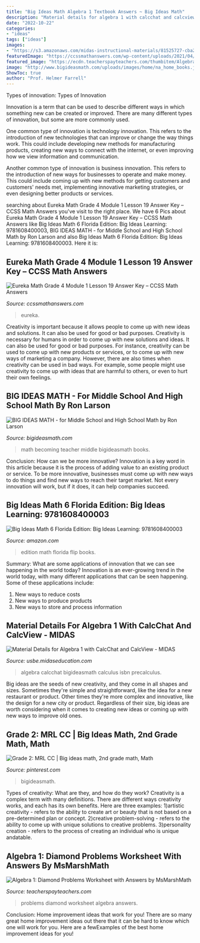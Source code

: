 ```yaml
---
title: "Big Ideas Math Algebra 1 Textbook Answers ~ Big Ideas Math"
description: "Material details for algebra 1 with calcchat and calcview"
date: "2022-10-22"
categories:
- "ideas"
tags: ["ideas"]
images:
- "https://s3.amazonaws.com/midas-instructional-materials/81525727-cba2-47bd-8fb3-e9d168e3101c/Algebra1.jpg"
featuredImage: "https://ccssmathanswers.com/wp-content/uploads/2021/04/Engage-NY-Eureka-Math-4th-Grade-Module-1-Lesson-19-Answer-Key-Eureka-Math-Grade-4-Module-1-Lesson-19-Homework-Answer-Key-Question-1-768x474.jpg"
featured_image: "https://ecdn.teacherspayteachers.com/thumbitem/Algebra-1-Diamond-Problems-Worksheet-with-Answers-013078700-1378069538-1500873681/original-855700-1.jpg"
image: "http://www.bigideasmath.com/uploads/images/home/na_home_books.jpg"
ShowToc: true
author: "Prof. Helmer Farrell"
---
```



Types of innovation:
Types of Innovation

Innovation is a term that can be used to describe different ways in which something new can be created or improved. There are many different types of innovation, but some are more commonly used.

One common type of innovation is technology innovation. This refers to the introduction of new technologies that can improve or change the way things work. This could include developing new methods for manufacturing products, creating new ways to connect with the internet, or even improving how we view information and communication.

Another common type of innovation is business innovation. This refers to the introduction of new ways for businesses to operate and make money. This could include coming up with new methods for getting customers and customers' needs met, implementing innovative marketing strategies, or even designing better products or services.

	

		
searching about Eureka Math Grade 4 Module 1 Lesson 19 Answer Key – CCSS Math Answers you've visit to the right place. We have 6 Pics about Eureka Math Grade 4 Module 1 Lesson 19 Answer Key – CCSS Math Answers like Big Ideas Math 6 Florida Edition: Big Ideas Learning: 9781608400003, BIG IDEAS MATH - for Middle School and High School Math by Ron Larson and also Big Ideas Math 6 Florida Edition: Big Ideas Learning: 9781608400003. Here it is:
		
    
## Eureka Math Grade 4 Module 1 Lesson 19 Answer Key – CCSS Math Answers

<img loading=lazy src="https://ccssmathanswers.com/wp-content/uploads/2021/04/Engage-NY-Eureka-Math-4th-Grade-Module-1-Lesson-19-Answer-Key-Eureka-Math-Grade-4-Module-1-Lesson-19-Homework-Answer-Key-Question-1-768x474.jpg" onerror="this.onerror=null;this.src='https://tse3.mm.bing.net/th?id=OIP.k6kj73xksXcqFIOGFmasCwHaEk&amp;pid=15.1';" alt="Eureka Math Grade 4 Module 1 Lesson 19 Answer Key – CCSS Math Answers">

_Source: ccssmathanswers.com_

>eureka. 

	

Creativity is important because it allows people to come up with new ideas and solutions. It can also be used for good or bad purposes.
Creativity is necessary for humans in order to come up with new solutions and ideas. It can also be used for good or bad purposes. For instance, creativity can be used to come up with new products or services, or to come up with new ways of marketing a company. However, there are also times when creativity can be used in bad ways. For example, some people might use creativity to come up with ideas that are harmful to others, or even to hurt their own feelings.

    
## BIG IDEAS MATH - For Middle School And High School Math By Ron Larson

<img loading=lazy src="http://www.bigideasmath.com/uploads/images/home/na_home_books.jpg" onerror="this.onerror=null;this.src='https://tse3.mm.bing.net/th?id=OIP.ByjP8Cjj5tgLIJV7xcGyfgHaEJ&amp;pid=15.1';" alt="BIG IDEAS MATH - for Middle School and High School Math by Ron Larson">

_Source: bigideasmath.com_

>math becoming teacher middle bigideasmath books. 

	

Conclusion: How can we be more innovative?
Innovation is a key word in this article because it is the process of adding value to an existing product or service. To be more innovative, businesses must come up with new ways to do things and find new ways to reach their target market. Not every innovation will work, but if it does, it can help companies succeed.

    
## Big Ideas Math 6 Florida Edition: Big Ideas Learning: 9781608400003

<img loading=lazy src="http://ecx.images-amazon.com/images/I/51yZwOJ4csL._SL500_SY344_BO1,204,203,200_.jpg" onerror="this.onerror=null;this.src='https://tse1.mm.bing.net/th?id=OIP.ByfN-4vOM5nTl7qliCEvrwAAAA&amp;pid=15.1';" alt="Big Ideas Math 6 Florida Edition: Big Ideas Learning: 9781608400003">

_Source: amazon.com_

>edition math florida flip books. 

	

Summary: What are some applications of innovation that we can see happening in the world today?
Innovation is an ever-growing trend in the world today, with many different applications that can be seen happening. Some of these applications include: 
1. New ways to reduce costs 
2. New ways to produce products 
3. New ways to store and process information 

    
## Material Details For Algebra 1 With CalcChat And CalcView - MIDAS

<img loading=lazy src="https://s3.amazonaws.com/midas-instructional-materials/81525727-cba2-47bd-8fb3-e9d168e3101c/Algebra1.jpg" onerror="this.onerror=null;this.src='https://tse2.mm.bing.net/th?id=OIP.C4qdb4Zk-cLsyH9XHQwLHwHaKI&amp;pid=15.1';" alt="Material Details for Algebra 1 with CalcChat and CalcView - MIDAS">

_Source: usbe.midaseducation.com_

>algebra calcchat bigideasmath calculus isbn precalculus. 

	

Big ideas are the seeds of new creativity, and they come in all shapes and sizes. Sometimes they're simple and straightforward, like the idea for a new restaurant or product. Other times they're more complex and innovative, like the design for a new city or product. Regardless of their size, big ideas are worth considering when it comes to creating new ideas or coming up with new ways to improve old ones.

    
## Grade 2: MRL CC | Big Ideas Math, 2nd Grade Math, Math

<img loading=lazy src="https://i.pinimg.com/736x/4e/31/92/4e31925aca9d21b7a980fa9e6ca3ea50.jpg" onerror="this.onerror=null;this.src='https://tse4.mm.bing.net/th?id=OIP.dpjCEDWKo44H2bbgHeQfAwAAAA&amp;pid=15.1';" alt="Grade 2: MRL CC | Big ideas math, 2nd grade math, Math">

_Source: pinterest.com_

>bigideasmath. 

	

Types of creativity: What are they, and how do they work?
Creativity is a complex term with many definitions. There are different ways creativity works, and each has its own benefits. Here are three examples:
1)artistic creativity - refers to the ability to create art or beauty that is not based on a pre-determined plan or concept.
2)creative problem-solving - refers to the ability to come up with unique solutions to creative problems.
3)personality creation - refers to the process of creating an individual who is unique andatable.

    
## Algebra 1: Diamond Problems Worksheet With Answers By MsMarshMath

<img loading=lazy src="https://ecdn.teacherspayteachers.com/thumbitem/Algebra-1-Diamond-Problems-Worksheet-with-Answers-013078700-1378069538-1500873681/original-855700-1.jpg" onerror="this.onerror=null;this.src='https://tse1.mm.bing.net/th?id=OIP.BnJ4A-6EfReuaMtI1_DklwAAAA&amp;pid=15.1';" alt="Algebra 1: Diamond Problems Worksheet with Answers by MsMarshMath">

_Source: teacherspayteachers.com_

>problems diamond worksheet algebra answers. 

	

Conclusion: Home improvement ideas that work for you!
There are so many great home improvement ideas out there that it can be hard to know which one will work for you. Here are a fewExamples of the best home improvement ideas for you!

